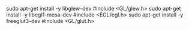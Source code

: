 sudo apt-get install -y libglew-dev #include <GL/glew.h>
sudo apt-get install -y libegl1-mesa-dev #include <EGL/egl.h>
sudo apt-get install -y freeglut3-dev #include <GL/glut.h>

